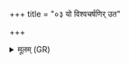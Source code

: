 +++
title = "०३ यो विश्वचर्षणिर् उत"

+++
<details><summary>मूलम् (GR)</summary>

यो विश्वचर्षणिर् उत विश्वतोमुखो  
विश्वतस्पाणिर् उतविश्वतस्पृधः । +++(Bhatt. emend. -thaḥ ।)+++  
सं बाहुभ्यां भरति सं पतत्रैर्  
द्यावापृथिवी जनयन् देव एकः ॥
</details>